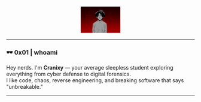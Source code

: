 <p align="center">
  <img src="banner.png" " height="70">
</p>

---

### 🕶️ 0x01 | whoami

Hey nerds. I'm **Cranixy** — your average sleepless student exploring everything from cyber defense to digital forensics.  
I like code, chaos, reverse engineering, and breaking software that says "unbreakable."

---
